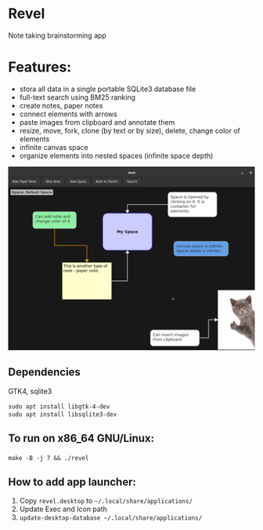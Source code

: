 # Revel

Note taking brainstorming app

# Features:

* stora all data in a single portable SQLite3 database file
* full-text search using BM25 ranking
* create notes, paper notes
* connect elements with arrows
* paste images from clipboard and annotate them
* resize, move, fork, clone (by text or by size), delete, change color of elements
* infinite canvas space
* organize elements into nested spaces (infinite space depth)

![Revel Image](photo_2025-09-11_15-05-08.jpg)

## Dependencies

GTK4, sqlite3

```
sudo apt install libgtk-4-dev
sudo apt install libsqlite3-dev
```

## To run on x86_64 GNU/Linux:

`make -B -j 7 && ./revel`

## How to add app launcher:

1. Copy `revel.desktop` to `~/.local/share/applications/`  
2. Update Exec and Icon path  
3. `update-desktop-database ~/.local/share/applications/`  

